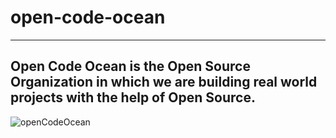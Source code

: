 # open-code-ocean
---

## Open Code Ocean is the Open Source Organization in which we are building real world projects with the help of Open Source.

![openCodeOcean](https://github.com/Omkar0114/Linux-Learning-journey/blob/main/open%20code%20ocean.png)

<!--

**Here are some ideas to get you started:**

🙋‍♀️ A short introduction - what is your organization all about?
🌈 Contribution guidelines - how can the community get involved?
👩‍💻 Useful resources - where can the community find your docs? Is there anything else the community should know?
🍿 Fun facts - what does your team eat for breakfast?
🧙 Remember, you can do mighty things with the power of [Markdown](https://docs.github.com/github/writing-on-github/getting-started-with-writing-and-formatting-on-github/basic-writing-and-formatting-syntax)
-->
